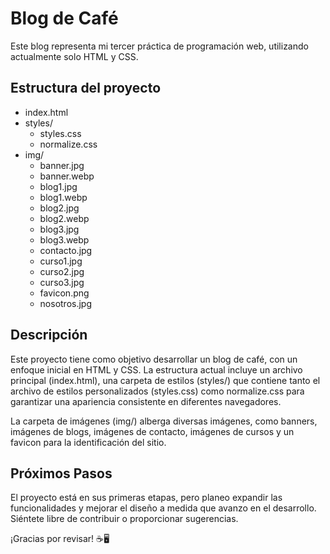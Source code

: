 # Blog de Café

Este blog representa mi tercer práctica de programación web, utilizando actualmente solo HTML y CSS.

## Estructura del proyecto

- index.html
- styles/
  - styles.css
  - normalize.css
- img/
  - banner.jpg
  - banner.webp
  - blog1.jpg
  - blog1.webp
  - blog2.jpg
  - blog2.webp
  - blog3.jpg
  - blog3.webp
  - contacto.jpg
  - curso1.jpg
  - curso2.jpg
  - curso3.jpg
  - favicon.png
  - nosotros.jpg

## Descripción

Este proyecto tiene como objetivo desarrollar un blog de café, con un enfoque inicial en HTML y CSS. La estructura actual incluye un archivo principal (index.html), una carpeta de estilos (styles/) que contiene tanto el archivo de estilos personalizados (styles.css) como normalize.css para garantizar una apariencia consistente en diferentes navegadores.

La carpeta de imágenes (img/) alberga diversas imágenes, como banners, imágenes de blogs, imágenes de contacto, imágenes de cursos y un favicon para la identificación del sitio.

## Próximos Pasos

El proyecto está en sus primeras etapas, pero planeo expandir las funcionalidades y mejorar el diseño a medida que avanzo en el desarrollo. Siéntete libre de contribuir o proporcionar sugerencias.

¡Gracias por revisar! ☕️🖥️
